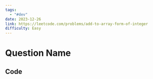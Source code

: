 ```yaml
---
tags:
  - "#dev"
date: 2023-12-26
link: https://leetcode.com/problems/add-to-array-form-of-integer
difficulty: Easy
---
```

# Question Name
## Code